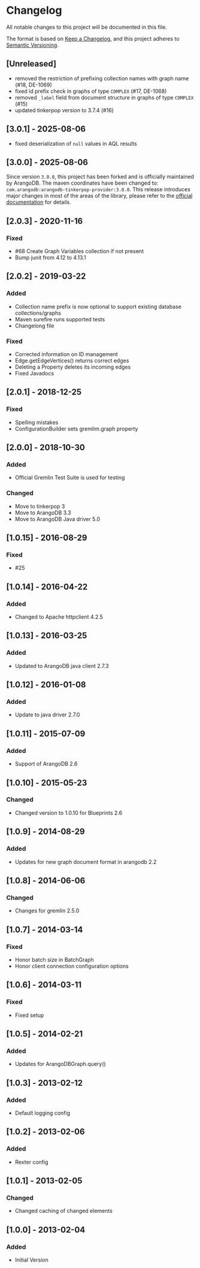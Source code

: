 # Changelog
All notable changes to this project will be documented in this file.

The format is based on [Keep a Changelog](https://keepachangelog.com/en/1.0.0/),
and this project adheres to [Semantic Versioning](https://semver.org/spec/v2.0.0.html).

## [Unreleased]

- removed the restriction of prefixing collection names with graph name (#18, DE-1069)
- fixed id prefix check in graphs of type `COMPLEX` (#17, DE-1068)
- removed `_label` field from document structure in graphs of type `COMPLEX` (#15)
- updated tinkerpop version to 3.7.4 (#16)

## [3.0.1] - 2025-08-06

- fixed deserialization of `null` values in AQL results

## [3.0.0] - 2025-08-06

Since version `3.0.0`, this project has been forked and is officially maintained by ArangoDB.
The maven coordinates have been changed to: `com.arangodb:arangodb-tinkerpop-provider:3.0.0`.
This release introduces major changes in most of the areas of the library, please refer to the 
[official documentation](https://github.com/arangodb/arangodb-tinkerpop-provider) for details.

## [2.0.3] - 2020-11-16

### Fixed
- #68 Create Graph Variables collection if not present
- Bump junit from 4.12 to 4.13.1 

## [2.0.2] - 2019-03-22

### Added
 - Collection name prefix is now optional to support existing database collections/graphs
 - Maven surefire runs supported tests
 - Changelong file

### Fixed
 - Corrected information on ID management
 - Edge.getEdgeVertices() returns correct edges
 - Deleting a Property deletes its incoming edges
 - Fixed Javadocs

## [2.0.1] - 2018-12-25
### Fixed
 - Spelling mistakes
 - ConfigurationBuilder sets gremlim.graph property

## [2.0.0] - 2018-10-30
### Added
 - Official Gremlin Test Suite is used for testing
### Changed
 - Move to tinkerpop 3
 - Move to ArangoDB 3.3
 - Move to ArangoDB Java driver 5.0

## [1.0.15] - 2016-08-29
### Fixed
 - #25

## [1.0.14] - 2016-04-22
### Added
 - Changed to Apache httpclient 4.2.5

## [1.0.13] - 2016-03-25
### Added
 - Updated to ArangoDB java client 2.7.3

## [1.0.12] - 2016-01-08
### Added
 - Update to java driver 2.7.0

## [1.0.11] - 2015-07-09
### Added
 - Support of ArangoDB 2.6

## [1.0.10] - 2015-05-23
### Changed
 - Changed version to 1.0.10 for Blueprints 2.6

## [1.0.9] - 2014-08-29
### Added
 - Updates for new graph document format in arangodb 2.2

## [1.0.8] - 2014-06-06
### Changed
 - Changes for gremlin 2.5.0

## [1.0.7] - 2014-03-14
### Fixed
 - Honor batch size in BatchGraph
 - Honor client connection configuration options

## [1.0.6] - 2014-03-11
### Fixed
 - Fixed setup

## [1.0.5] - 2014-02-21
### Added
 - Updates for ArangoDBGraph.query()

## [1.0.3] - 2013-02-12
### Added
 - Default logging config

## [1.0.2] - 2013-02-06
### Added
 - Rexter config

## [1.0.1] - 2013-02-05
### Changed
 - Changed caching of changed elements

## [1.0.0] - 2013-02-04
### Added
 - Initial Version